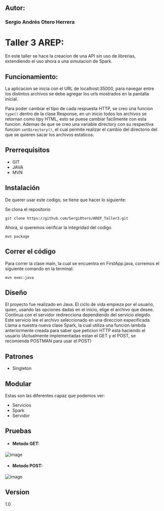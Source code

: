 ## Autor:
### Sergio Andrés Otero Herrera

# Taller 3 AREP:
En este taller se hace la creacion de una API sin uso de librerias, extendiendo el uso ahora a una simulacion de Spark.

## Funcionamiento:
La aplicacion se inicia con el URL de localhost:35000, para navegar entre los distintos archivos se debe agregar los urls mostrados en la pantalla inicial.

Para poder cambiar el tipo de cada respuesta HTTP, se creo una funcion ```type()``` dentro de la clase Response, en un inicio todos los archivos se retornan como tipy HTML, esto se puese cambiar facilmente con esta funcion. Ademas de que se creo una variable directory con su respectiva funcion ```setDirectory()```, el cual permite realizar el cambio del directorio del que se quieren sacar los archivos estaticos.

## Prerrequisitos
- GIT
- JAVA
- MVN

## Instalación
De querer usar este codigo, se tiene que hacer lo siguiente:

Se clona el repositorio

```
git clone https://github.com/Sergi0tero/AREP_Taller3.git
```

Ahora, si queremos verificar la integridad del codigo

```
mvn package
```
## Correr el código
Para correr la clase main, la cual se encuentra en FirstApp.java, corremos el siguiente comando en la terminal:

```
mvn exec:java
```

## Diseño
El proyecto fue realizado en Java. El ciclo de vida empieza por el usuario, quien, usando las opciones dadas en el inicio, elige el archivo que desee. Continua con el servidor redirecciona dependiendo del servicio elegido.
Este servicio lee el archivo seleccionado en una direccion especificada. Llama a nuestra nueva clase Spark, la cual utiliza una funcion lambda anteriormente creada para saber que peticion HTTP esta haciendo el usuario (Actualmente implementadas estan el GET y el POST, se recomienda POSTMAN para usar el POST)

## Patrones
- Singleton

## Modular
Estas son las diferentes capaz que podemos ver:
- Servicios
- Spark
- Servidor

## Pruebas
- #### Metodo GET:
![image](https://user-images.githubusercontent.com/98189066/219531825-51a1ae9f-1b7b-4440-8883-2a77f4d84130.png)

- #### Metodo POST:
![image](https://user-images.githubusercontent.com/98189066/219531463-935067ba-2e49-403b-be03-61ba4dd196d5.png)


## Version
1.0
